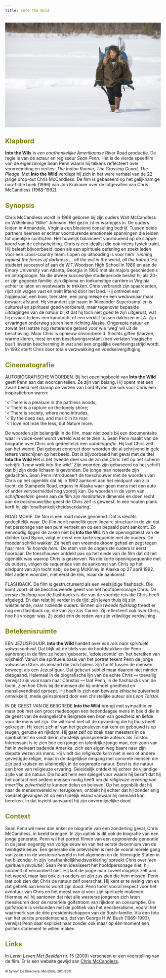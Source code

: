 ```yaml
---
title: Into the Wild
---
```

<center>
<img src="intothewild.jpg" >
</center>

<a name="KLA"></a>

## <font color="#808000">**Klapbord**</font>

**Into the Wils** is _een onafhankelijke Amerikaanse_ River Road productie. De regie is van de acteur en regisseur _Sean Penn_. Het is de vierde speelfilm van de eigenzinnige Sean Penn waarin hij telkens reflecteert over vervreemding en verlies: _The Indian Runner, The Crossing Guard, The Pledge_.  Met **Into the Wild** verdiept hij zich in het ware verhaal van de 22-jarige drop-out Chris McCandless. De film is gebaseerd op het gelijknamige non-fictie boek (1996) van Jon Krakauer over de lotgevallen van Chris McCandless (1968-1992).

<a name="SYN"></a>

## <font color="#808000">**Synopsis**</font>

Chris McCandless wordt in 1968 geboren bij zijn ouders Walt McCandless en Wilhelmina ‘Billie” Johnson. Het gezin zit er warmpjes in. De ouders leiden in Annandale, Virginia een bloeiend consulting bedrijf. Tussen beide partners heersen er echter voortdurende emotionele spanningen die leiden tot openlijke conflicten. Het huwelijk balanceert voortdurend op de slappe koord van de echtscheiding. Chris is een idealist die ook intens fysiek traint. Hij beleeft bijvoorbeeld lopen als een spirituele oefening en zoekt leden voor een cross-country team. Lopen op uithouding is voor hem '_running against the forces of darkness ... all the evil in the world, all the hatred_.'Hij studeert succesvol af aan de W.T.Woodson High School in 1986 en aan de Emory University van Atlanta, Georgia in 1990 met als majors geschiedenis en antropologie. Na die alweer succesrijke studieperiode beslist hij als 20-er zijn gegoede familie, zijn diploma en toekomstige carrière in Virginia achter te laten en westwaarts te trekken. Chris verbrandt zijn spaarcenten, rijdt zijn wagen vast en trekt liftend door het land. Hij ontmoet een hippiepaar, een boer, toeristen, een jong meisje en een weduwnaar maar bewaart afstand. Hij verandert zijn naam in ‘Alexander Supertramp’ en is cultureel en spiritueel goed voorbereid, maar tegenover bepaalde uitdagingen van de natuur blijkt dat hij toch niet goed te zijn uitgerust, wat hij ervaart tijdens een kanotocht of een verblijf tussen daklozen in LA. Zijn ervaringen onderweg sturen hem richting Alaska. Ongerepte natuur en zowat het laatste nog resterende gebied voor wie ‘weg’ wil uit de beschaving. Maar Chris is opnieuw onvoorbereid. Slechts giften (laarzen, warme kleren, mes) en een beschavingsrestant (een verlaten ‘magische bus’) leveren bescherming in wat snel een ongelijke overlevingsstrijd wordt. In 1992 sterft Chris door totale verzwakking en voedselvergiftiging.

<a name="CIN"></a>

## <font color="#808000">**Cinematografie**</font>

AUTOBIOGRAFISCHE WOORDEN. Bij het openingsbeeld van **Into the Wild** geeft Penn aan dat woorden tellen. Ze zijn van belang. Hij opent met een zwart beeld met daarop de verzen van Lord Byron, die ook voor Chris een inspiratiebron waren:

'<'There is a pleasure in the pathless woods;<br>
'<'There is a rapture on the lonely shore;<br>
'<'There is society, where none intrudes,<br>
'<'By the deep sea, and music in its roar:<br>
'<'I love not man the less, but Nature more.<br>

De woorden zijn belangrijk in de film, maar niet zoals bij een documentaire waar in voice-over wordt verteld wat er te zien is. Sean Penn maakt van de biografie over Chris ook gedeeltelijk een _autobiografie_. Hij laat Chris zelf aan het woord. Dat gebeurt concreet door woorden die al schrijvend in gele letters verschijnen op het beeld. Dat is bijvoorbeeld het geval met de titel **Into the Wild** Het is het tweede deel van de zin die Chris zelf op het scherm schrijft: '_I now walk into the wild_.' Zijn woorden zijn gebaseerd op het schrift dat bij zijn dode lichaam is gevonden. De jonge man noteerde zijn gedachten. Sean Penn introduceert de toeschouwer met de woorden van Chris op het ogenblik dat hij in 1992 aankomt aan het eindpunt van zijn tocht: de Stampede Road, ergens in Alaska waar geen mens met een auto of ander vervoermiddel nog voorbij kan. De woorden in de vorm van _schriftbeelden_ geven aan de film zijn _meditatieve_ dimensie en doen recht aan de _beschouwelijke_ geest de Chris zelf is geweest. In een houten plank kerft hij zijn ‘onafhankelijkheidsverklaring’.

ROAD MOVIE. De film is een road movie genoemd. Dat is slechts gedeeltelijk waar. De film heeft namelijk geen lineaire structuur in de zin dat het personage van een punt vertrekt en op een bepaald punt aankomt. Zo eenvoudig liggen de zaken niet bij **Into the Wil**. Na de openingstekst van de dichter Lord Byron, volgt er eerst een korte sequentie met de ouders. De moeder schrikt wakker. Ze heeft een vreemde droom gehad en zegt tegen haar man: '_Ik hoorde hem._' De stem van de ongeruste ouders is eerst hoorbaar. De toeschouwer ontdekt pas op het einde van de film dat dit het ogenblik was waarop Chris is gestorven. Na die korte openingsequentie met de ouders, volgen de sequenties van de aankomst van Chris op het eindpunt van zijn tocht nabij de berg McKinley in Alaska op 27 april 1992. Met andere woorden, niet eerst de reis, maar de aankomst.

FLASHBACK. De film is gestructureerd als een veelzijdige flashback. Die komt voort uit de beschouwende geest van het hoofdpersonage Chris. _De eerste tijdslaag_ van de flashbacks is die van de voorbije reis die Chris heeft afgelegd. En dan reist hij verder in de tijd: zijn leven thuis bij zijn welstellende, maar ruziënde ouders. Binnen _die tweede tijdslaag_ treedt er nog een flashback op, die van zijn zus Carine. Zij reflecteert ook over Chris, hoe hij vroeger was. Zij zoekt erin de reden van zijn vrijwillige verdwijning.  

<a name="BET"></a>

## <font color="#808000">**Betekenisruimte**</font>

EEN JEZUSFIGUUR. **Into the Wild** handelt over _een reis naar spirituele volwassenheid_. Dat blijk uit de titels van de hoofdstukken die Penn aanbrengt in de film: ze heten ‘geboorte, ‘adolescentie’ en ‘het bereiken van wijsheid’. Vanuit die spirituele basis van het portret tekent Penn de jonge volwassen Chris als iemand die zich tijdens zijn tocht tussen de mensen beweegt als een Jezusfiguur. Dat gebeurt subtiel maar daarom niet minder diepgaand. Helemaal in de biografische lijn van de echte Chris — toevallig verwijst zijn voornaam naar Christus — laat Penn, in de flashbacks van de tocht, zien hoe Chris bij de mensen die hij ontmoet goedheid en menslievendheid oproept. Hij heeft in zich een bewuste ethische zuiverheid ontwikkeld, mede geïnspireerd door een christelijke auteur als _Leon Tolstoi_.

IN DE GEEST VAN DE BERGREDE.**Into the Wild** brengt met sympathie en maar ook met een groot mededogen een hedendaagse mens in beeld die in de geest van de evangelische Bergrede een bron van goedheid en liefde voor de mens wil zijn. Die wil komt niet uit de opvoeding die hij thuis heeft gekregen. Hij keert zich af van het gezinsleven dat kent en gebouwd is op leugen, geruzie en rijkdom. Hij gaat zelf op zoek naar meesters in de spiritualiteit en vindt die in christelijk geïnspireerde auteurs als Tolstoi. Interessant is te zien hoe een jonge en talentrijke jonge man, een zoon van het in welvaart badende Amerika, zich een eigen weg baant naar zijn diepste wezen als mens. Hij vindt _die religieuze kern_ niet in een of andere gevestigde religie, maar in de dagelijkse omgang met concrete mensen die zijn pad kruisen en uiteindelijk in de ongerepte natuur. Eerst is die natuur een bron van religieuze ervaring. Geleidelijk ontdekt hij echter de vijandige zijde van die natuur. Die houdt hem een spiegel voor waarin hij beseft dat hij het contact met andere mensen nodig heeft om _de religieuze ervaring van innerlijke zuiverheid_ te kunnen delen en beleven. Op het ogenblik dat hij naar de mensenwereld wil terugkeren, ontdekt hij echter dat hij zonder enig voedsel gevangen zit op een tijdelijk eiland vanwaar hij niemand kan bereiken. In dat inzicht aanvaardt hij zijn onvermijdelijke dood.  

<a name="CON"></a>

## <font color="#808000">**Context**</font>

Sean Penn wil meer dan enkel de biografie van een zonderling geval, Chris McCandless, in beeld brengen. In zijn optiek is dit ook de biografie van een jonge generatie. Penn wil het portret filmen van een opgroeiende generatie in de jaren negentig van vorige eeuw en van het eerste decennium van de twintigste eeuw. Een generatie die ontevreden is met de vooral morele gang van zaken in de westerse wereld in het algemeen en de Verenigde Staten in het bijzonder. In zijn ‘onafhankelijkheidsverklaring’ spreekt Chris over ‘_een spirituele revolutie_’. Sean Penn idealiseert het hoofdpersonage niet; hij oordeelt of veroordeelt niet. Hij laat de jonge man zoveel mogelijk zelf aan het woord, maar laat ook zijn ouders en zijn zus zien die hem missen. Penn laat ook zien dat Chris de natuur zelf overschat. Hij kent er te weinig van en dat gebrek aan kennis wordt zijn dood. Penn toont vooral respect voor het avontuur van Chris en het meest van al voor zijn spirituele motieven. Hiermee wil hij aantonen dat niet alle westerse jongeren zich laten meesleuren door de materiële golfstroom van rijkdom en consumptie. Die golfstroom is verbonden met de politiek van het neoliberalisme, vooral het waarmerk van de drie presidentschappen van de Bush-familie. Via een foto van het eerste presidentschap, dat van George H.W. Bush (1989-1993), verwijst Penn daar expliciet naar zonder ook maar op één moment een politiek statement te willen maken. 

<a name="LIN"></a>

## <font color="#808000">**Links**</font>

In _Leren Leven Met Beelden_ nr. 15 (2009) verscheen er een voorstelling van de film. Er is een website gewijd aan [Chris McCandless](http://www.christophermccandless.info/).

<font size="-2">© Sylvain De Bleeckere, Men(S)tis, 2011/2017</font>
